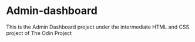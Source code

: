 # Admin-dashboard

This is the Admin Dashboard project under the intermediate HTML and CSS project 
of The Odin Project 
